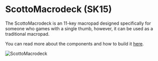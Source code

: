 # ScottoMacrodeck (SK15)

The ScottoMacrodeck is an 11-key macropad designed specifically for someone who games with a single thumb, however, it can be used as a traditional macropad.

You can read more about the components and how to build it [here](https://scottokeebs.com/blogs/macropads/scottomacrodeck-handwired-macropad).

![ScottoMacrodeck](https://user-images.githubusercontent.com/8194147/213901543-e875c192-bdfa-46bb-9397-392630f1b53a.jpg)
